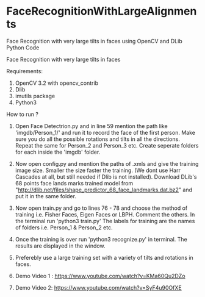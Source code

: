 # FaceRecognitionWithLargeAlignments
Face Recognition with very large tilts in faces using OpenCV and DLib Python Code

Face Recognition with very large tilts in faces 

Requirements:

1. OpenCV 3.2 with opencv_contrib
2. Dlib
3. imutils package
4. Python3

How to run ?

1. Open Face Detectrion.py and in line 59 mention the path like 'imgdb/Person_1/' and run it to record the face of the first person. 
Make sure you do all the possible rotations and tilts in all the directions.
Repeat the same for Person_2 and Person_3 etc. Create seperate folders for each inside the 'imgdb' folder.

2. Now open config.py and mention the paths of .xmls and give the training image size. Smaller the size faster the training. (We dont use Harr Cascades at all, but still needed if Dlib is not installed). Download DLib's 68 points face lands marks trained model from "http://dlib.net/files/shape_predictor_68_face_landmarks.dat.bz2" and put it in the same folder.

3. Now open train.py and go to lines 76 - 78 and choose the method of training i.e. Fisher Faces, Eigen Faces or LBPH. Comment the others. 
In the terminal run 'python3 train.py'
The labels for training are the names of folders i.e. Person_1 & Person_2 etc.

4. Once the training is over run 'python3 recognize.py' in terminal.
The results are displayed in the window.

5. Preferebly use a large training set with a variety of tilts and rotations in faces.

6. Demo Video 1 : https://www.youtube.com/watch?v=KMa60Qu2DZo

7. Demo Video 2: https://www.youtube.com/watch?v=SyF4u90OfXE



